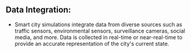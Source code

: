 ## Data Integration:
 - Smart city simulations integrate data from diverse sources such as traffic sensors, environmental sensors, surveillance cameras, social media, and more. Data is collected in real-time or near-real-time to
   provide an accurate representation of the city's current state.
